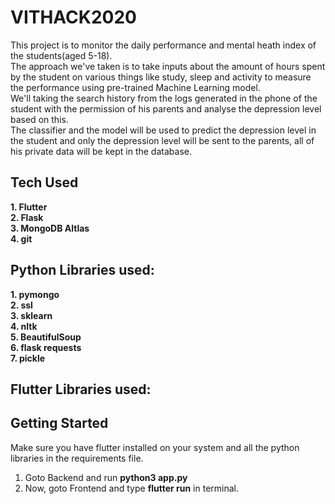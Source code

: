 # VITHACK2020
This project is to monitor the daily performance and mental heath index of the students(aged 5-18).<br>
The approach we've taken is to take inputs about the amount of hours spent by the student on various things like study, sleep and activity
to measure the performance using pre-trained Machine Learning model.<br>
We'll taking the search history from the logs generated in the phone of the student with the permission of his parents and analyse the depression level based on this. <br>
The classifier and the model will be used to predict the depression level in the student and only the depression level will be sent to the parents, all of his private data will be kept in the database.<br>

## Tech Used
**1. Flutter<br>
2. Flask<br>
3. MongoDB Altlas<br>
4. git**

## Python Libraries used:
**1. pymongo<br>
2. ssl<br>
3. sklearn<br>
4. nltk<br>
5. BeautifulSoup<br>
6. flask requests<br>
7. pickle**<br>

## Flutter Libraries used:


## Getting Started
Make sure you have flutter installed on your system and all the python libraries in the requirements file.
1. Goto Backend and run **python3 app.py**<br>
2. Now, goto Frontend and type **flutter run** in terminal.

